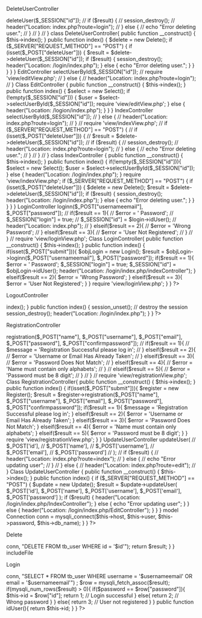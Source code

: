 DeleteUserController
<?php
// delete user controller
// require_once 'model/Delete.php';

// $delete = new Delete();

// if ($_SERVER["REQUEST_METHOD"] == "POST") {
//     if (isset($_POST["deleteUser"])) {
//         $result = $delete->deleteUser($_SESSION["id"]);

//         if ($result) {

//             session_destroy();

//             header("Location: index.php?route=login");
            
//         } else {
//             echo "Error deleting user.";
//         }
//     }
// }
class DeleteUserController{
    public function __construct() {
        $this->index();
     }
 
     public function index() {
        $delete = new Delete();

        if ($_SERVER["REQUEST_METHOD"] == "POST") {
            if (isset($_POST["deleteUser"])) {
                $result = $delete->deleteUser($_SESSION["id"]);
        
                if ($result) {
        
                    session_destroy();
        
                    header("Location: /login/index.php");
                    
                } else {
                    echo "Error deleting user.";
                }
            }
        }
     }
}

EditController
<?php

// edit profile page controller

// require_once 'model/Select.php';

// $select = new Select();

// if (!empty($_SESSION["id"])) {
//     $user = $select->selectUserById($_SESSION["id"]);
//     require 'view/editView.php';
// } else {
//     header("Location: index.php?route=login");
// }
Class EditController {
    public function __construct() {
        $this->index();
     }
 
     public function index() {
        $select = new Select();

        if (!empty($_SESSION["id"])) {
            $user = $select->selectUserById($_SESSION["id"]);
            require 'view/editView.php';
        } else {
            header("Location: /logion/index.php");
        }
     }
}
IndexController
<?php

// setting session at index page and show user data

// require_once 'model/Select.php';
// require_once 'model/Delete.php';

// $select = new Select();
// $delete = new Delete();

// if(!empty($_SESSION["id"])){
//     $user = $select->selectUserById($_SESSION["id"]);
// } else {
//     header("Location: index.php?route=login");
// }

// require 'view/indexView.php';

// if ($_SERVER["REQUEST_METHOD"] == "POST") {
//     if (isset($_POST["deleteUser"])) {
//         $result = $delete->deleteUser($_SESSION["id"]);

//         if ($result) {
//             session_destroy();
//             header("Location: index.php?route=login");
//         } else {
//             echo "Error deleting user.";
//         }
//     }
// }

class IndexController {

    public function __construct() {
       $this->index();
    }

    public function index() {

        if(!empty($_SESSION["id"])){
            $select = new Select();
            $user = $select->selectUserById($_SESSION["id"]);
        } else {
            header("Location: /login/index.php");
        }
        
        require 'view/indexView.php';
        
        if ($_SERVER["REQUEST_METHOD"] == "POST") {
            if (isset($_POST["deleteUser"])) {
                $delete = new Delete();
                $result = $delete->deleteUser($_SESSION["id"]);
        
                if ($result) {
                    session_destroy();
                    header("Location: /login/index.php");
                } else {
                    echo "Error deleting user.";
                }
            }
        }
    }
}

LoginController
<?php

//login controller and showing all validation messages 

require_once 'model/Login.php';


// $login = new Login();

// if(isset($_POST["submit"])){
//     $result = $login->loginn($_POST["usernameemail"], $_POST["password"]);
//    if($result == 1){
//     $error = ' Password';
//          $_SESSION["login"] = true;
//           $_SESSION["id"] = $login->idUser();
         
//         header("Location: index.php");
//     } elseif($result == 2){
//      $error = 'Wrong Password';
//     } elseif($result == 3){
//         $error = 'User Not Registered';
//     }
// }
// require 'view/loginView.php';

Class LoginController{
    public function __construct() {
        $this->index();
     }
 
     public function index() {
        if(isset($_POST["submit"])){
            $objLogin = new Login();
            $result = $objLogin->loginn($_POST["usernameemail"], $_POST["password"]);
           if($result == 1){
            $error = ' Password';
                 $_SESSION["login"] = true;
                  $_SESSION["id"] = $objLogin->idUser();
                 
                header("Location: /login/index.php/indexController");
            } elseif($result == 2){
             $error = 'Wrong Password';
            } elseif($result == 3){
                $error = 'User Not Registered';
            }
        }
        require 'view/loginView.php';
     }
}
?>
LogoutController
<?php
//logout user controller

// remove all session variables
// session_unset();
// // destroy the session
// session_destroy();
// header("Location: index.php");
class LogoutController {
public function __construct() {
    $this->index();
 }

 public function index() {
    session_unset();
    // destroy the session
    session_destroy();
    header("Location: /login/index.php");
 }
}

?>

RegistrationController

<?php
//registration controller and showing error messages on screen
//  require_once 'model/Register.php';
//  $register = new Register();
//  if(isset($_POST["submit"])){
//      $result = $register->registration($_POST["name"], $_POST["username"], $_POST["email"], $_POST["password"], $_POST["confirmpassword"]);
//      if($result == 1){
//          $message = 'Registration Successful please log in';
      
//      } elseif($result == 2){
//          $error = 'Username or Email Has Already Taken';
//      } elseif($result == 3){
//          $error = 'Password Does Not Match';
//      } elseif($result == 4){
//          $error = 'Name must contain only alphabets';
//      }
//      elseif($result == 5){
//          $error = 'Password must be 8 digit';
//      }
//  }
//  require 'view/registrationView.php';

Class RegistrationController{
    public function __construct() {
        $this->index();
     }
 
     public function index() {
        if(isset($_POST["submit"])){
            $register = new Register();
            $result = $register->registration($_POST["name"], $_POST["username"], $_POST["email"], $_POST["password"], $_POST["confirmpassword"]);
            if($result == 1){
                $message = 'Registration Successful please log in';
            
            } elseif($result == 2){
                $error = 'Username or Email Has Already Taken';
            } elseif($result == 3){
                $error = 'Password Does Not Match';
            } elseif($result == 4){
                $error = 'Name must contain only alphabets';
            }
            elseif($result == 5){
                $error = 'Password must be 8 digit';
            }
        }
        require 'view/registrationView.php';
     }
}

UpdateUserController

<?php

//update user's data controller and sending to index

// require_once 'model/Select.php';
// require_once 'model/Update.php';

// if ($_SERVER["REQUEST_METHOD"] == "POST") {
//     $update = new Update();
//     $result = $update->updateUser(
//         $_POST['id'],
//         $_POST['name'],
//         $_POST['username'],
//         $_POST['email'],
//         $_POST['password']
//     );
//     if ($result) {
//         header("Location: index.php?route=index");
//     } else {
//         echo "Error updating user";
//     }
// } else {
//     header("Location: index.php?route=edit");
// }
Class UpdateUserController {

    public function __construct() {
        $this->index();
     }
 
     public function index() {
        if ($_SERVER["REQUEST_METHOD"] == "POST") {
            $update = new Update();
            $result = $update->updateUser(
                $_POST['id'],
                $_POST['name'],
                $_POST['username'],
                $_POST['email'],
                $_POST['password']
            );
            if ($result) {
                header("Location: /login/index.php/IndexController");
            } else {
                echo "Error updating user";
            }
        } else {
            header("Location: /login/index.php/EditController");
        }
     }
}

model
Connection
<?php

//connection class for db
class Connection{
  public $host = "localhost";
  public $user = "root";
  public $password = "";
  public $db_name = "oop_reglog";
  public $conn;
  public function __construct(){
    $this->conn = mysqli_connect($this->host, $this->user, $this->password, $this->db_name);
  }
}
?>

Delete
<?php
//delete data query
class Delete extends Connection {
    public function deleteUser($id) {
        $result = mysqli_query($this->conn, "DELETE FROM tb_user WHERE id = '$id'");
        return $result;
    }
}

includeFile
<?php
include_once 'model\Connection.php';
include_once 'model\Login.php';
include_once 'model\Select.php';
include_once 'model\Delete.php';
include_once 'model\Register.php';
include_once 'model\Update.php';
include_once 'controller\LoginController.php';
include_once 'controller\IndexController.php';
include_once 'controller\RegistrationController.php';
include_once 'controller\DeleteUserController.php';
include_once 'controller\LogoutController.php';
include_once 'controller\EditController.php';
include_once 'controller\UpdateUserController.php';
?>
Login
<?php

//login page and validation errors 

class Login extends Connection{
  public $id;
  public function loginn($usernameemail, $password){
    $result = mysqli_query($this->conn, "SELECT * FROM tb_user WHERE username = '$usernameemail' OR email = '$usernameemail'") ;
    $row = mysqli_fetch_assoc($result);
    
    if(mysqli_num_rows($result) > 0){

      if($password == $row["password"]){

        $this->id = $row["id"];

        return 1;
        // Login successful

      }
     else{
        return 2;
        // Wrong password
      }
    }
    else{
      return 3;
      // User not registered
    }
  }
  public function idUser(){
 return $this->id;
  }
}
?>




